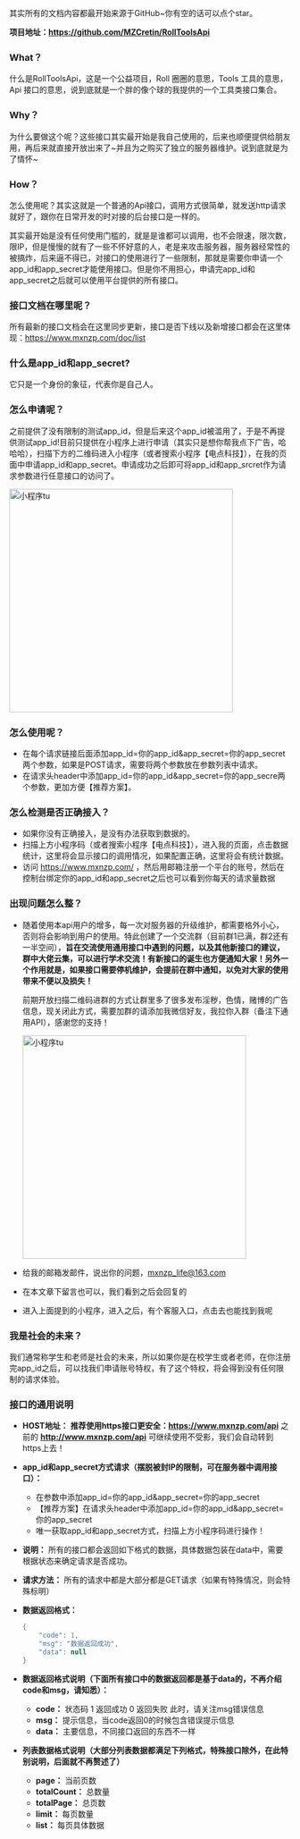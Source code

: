 其实所有的文档内容都最开始来源于GitHub~你有空的话可以点个star。

**项目地址：https://github.com/MZCretin/RollToolsApi**

### What？

什么是RollToolsApi，这是一个公益项目，Roll 圈圈的意思，Tools 工具的意思，Api 接口的意思，说到底就是一个胖的像个球的我提供的一个工具类接口集合。

### Why？

为什么要做这个呢？这些接口其实最开始是我自己使用的，后来也顺便提供给朋友用，再后来就直接开放出来了~并且为之购买了独立的服务器维护。说到底就是为了情怀~

### How？

怎么使用呢？其实这就是一个普通的Api接口，调用方式很简单，就发送http请求就好了，跟你在日常开发的时对接的后台接口是一样的。

其实最开始是没有任何使用门槛的，就是是谁都可以调用，也不会限速，限次数，限IP，但是慢慢的就有了一些不怀好意的人，老是来攻击服务器，服务器经常性的被搞炸，后来逼不得已，对接口的使用进行了一些限制，那就是需要你申请一个app_id和app_secret才能使用接口。但是你不用担心，申请完app_id和app_secret之后就可以使用平台提供的所有接口。

### 接口文档在哪里呢？

所有最新的接口文档会在这里同步更新，接口是否下线以及新增接口都会在这里体现：https://www.mxnzp.com/doc/list

### 什么是app_id和app_secret?

它只是一个身份的象征，代表你是自己人。

### 怎么申请呢？

之前提供了没有限制的测试app_id，但是后来这个app_id被滥用了，于是不再提供测试app_id!目前只提供在小程序上进行申请（其实只是想你帮我点下广告，哈哈哈），扫描下方的二维码进入小程序（或者搜索小程序【电点科技】），在我的页面中申请app_id和app_secret。申请成功之后即可将app_id和app_srcret作为请求参数进行任意接口的访问了。

<img src="http://blog.mxnzp.com/wp-content/uploads/2021/09/e0c8971d44bcead9dd9a745243bd2b.jpg" alt="小程序tu" style="width:400px" />

### 怎么使用呢？

- 在每个请求链接后面添加app_id=你的app_id&app_secret=你的app_secret两个参数，如果是POST请求，需要将两个参数放在参数列表中请求。
- 在请求头header中添加app_id=你的app_id&app_secret=你的app_secre两个参数，更加方便【推荐方案】。

### 怎么检测是否正确接入？

+ 如果你没有正确接入，是没有办法获取到数据的。
+ 扫描上方小程序码（或者搜索小程序【电点科技】），进入我的页面，点击数据统计，这里将会显示接口的调用情况，如果配置正确，这里将会有统计数据。
+ 访问 https://www.mxnzp.com/ ，然后用邮箱注册一个平台的账号，然后在控制台绑定你的app_id和app_secret之后也可以看到你每天的请求量数据

### 出现问题怎么整？

+ 随着使用本api用户的增多，每一次对服务器的升级维护，都需要格外小心，否则将会影响到用户的使用。特此创建了一个交流群（目前群1已满，群2还有一半空间），**旨在交流使用通用接口中遇到的问题，以及其他新接口的建议，群中大佬云集，可以进行学术交流！有新接口的诞生也方便通知大家！另外一个作用就是，如果接口需要停机维护，会提前在群中通知，以免对大家的使用带来不便以及损失！**

  前期开放扫描二维码进群的方式让群里多了很多发布淫秽，色情，赌博的广告信息，现关闭此方式，需要加群的请添加我微信好友，我拉你入群（备注下通用API），感谢您的支持！

  <img src="https://www.mxnzp.com/images/icon/icon_api_weixin.jpg" alt="小程序tu" style="width:400px" />

+ 给我的邮箱发邮件，说出你的问题，mxnzp_life@163.com 

+ 在本文章下留言也可以，我们看到之后会回复的

+ 进入上面提到的小程序，进入之后，有个客服入口，点击去也能找到我呢

### 我是社会的未来？

我们通常称学生和老师是社会的未来，所以如果你是在校学生或者老师，在你注册完app_id之后，可以找我们申请账号特权，有了这个特权，将会得到没有任何限制的请求体验。

### 接口的通用说明

- **HOST地址：** **推荐使用https接口更安全：https://www.mxnzp.com/api** 之前的 **http://www.mxnzp.com/api** 可继续使用不受影，我们会自动转到https上去！

- **app_id和app_secret方式请求（摆脱被封IP的限制，可在服务器中调用接口）：** 

  - 在参数中添加app_id=你的app_id&app_secret=你的app_secret
  - 【推荐方案】在请求头header中添加app_id=你的app_id&app_secret=你的app_secret
  - 唯一获取app_id和app_secret方式，扫描上方小程序码进行操作！

- **说明：** 所有的接口都会返回如下格式的数据，具体数据包装在data中，需要根据状态来确定请求是否成功。

- **请求方法：** 所有的请求中都是大部分都是GET请求（如果有特殊情况，则会特殊标明）

- **数据返回格式：**

  ```java
  {
      "code": 1,
      "msg": "数据返回成功",
      "data": null
  }
  ```

- **数据返回格式说明（下面所有接口中的数据返回都是基于data的，不再介绍code和msg，请知悉）：**

  - **code：** 状态码 1 返回成功 0 返回失败 此时，请关注msg错误信息
  - **msg：** 提示信息，当code返回0的时候包含错误提示信息
  - **data：** 主要信息，不同接口返回的东西不一样


- **列表数据格式说明（大部分列表数据都满足下列格式，特殊接口除外，在此特别说明，后面就不再赘述了）**

  - **page：** 当前页数
  - **totalCount：** 总数量
  - **totalPage：** 总页数
  - **limit：** 每页数量
  - **list：** 每页具体数据